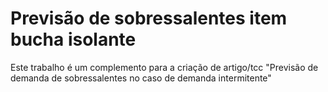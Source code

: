 # Previsão de sobressalentes item bucha isolante
Este trabalho é um complemento para a criação de artigo/tcc "Previsão de demanda de sobressalentes no caso de demanda intermitente"
